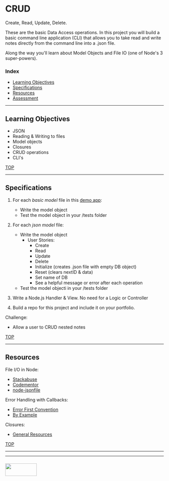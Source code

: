 # CRUD

Create, Read, Update, Delete.

These are the basic Data Access operations.  In this project you will build a basic command line application (CLI) that allows you to take read and write notes directly from the command line into a .json file.

Along the way you'll learn about Model Objects and File IO (one of Node's 3 super-powers).

### Index
* [Learning Objectives](#learning-objectives)
* [Specifications](#specifications)
* [Resources](#resources)
* [Assessment](#assessment)

---

## Learning Objectives

* JSON
* Reading & Writing to files
* Model objects
* Closures
* CRUD operations
* CLI's

[TOP](#index)

---

## Specifications


1. For each _basic model_ file in this [demo app](https://github.com/elewa-academy/Modular-Design/tree/master/docs_src/05-crud/crud-app):
    * Write the model object
    * Test the model object in your /tests folder

2. For each _json model_ file:
    * Write the model object
      * User Stories:
        * Create
        * Read
        * Update
        * Delete
        * Initialize (creates .json file with empty DB object)
        * Reset (clears nextID & data)
        * Set name of DB
        * See a helpful message or error after each operation
    * Test the model objecti in your /tests folder
3. Write a Node.js Handler & View.  No need for a Logic or Controller	
4. Build a repo for this project and include it on your portfolio.


Challenge:
* Allow a user to CRUD nested notes



[TOP](#index)

---

## Resources

File I/O in Node:
* [Stackabuse](http://stackabuse.com/reading-and-writing-json-files-with-node-js/)
* [Codementor](https://www.codementor.io/codementorteam/how-to-use-json-files-in-node-js-85hndqt32)
* [node-jsonfile](https://github.com/jprichardson/node-jsonfile)

Error Handling with Callbacks:
* [Error First Convention](http://fredkschott.com/post/2014/03/understanding-error-first-callbacks-in-node-js/)
* [By Example](https://github.com/elewa-academy/Modular-Design/tree/master/docs_src/03-async-modules/sync-vs-async)

Closures:
* [General Resources](https://elewa-academy.github.io/General-Resources/javascript/closures.html)


[TOP](#index)

___
___
### <a href="http://elewa.education/blog" target="_blank"><img src="https://user-images.githubusercontent.com/18554853/34921062-506450ae-f97d-11e7-875f-6feeb26ad72d.png" width="100" height="40"/></a>

